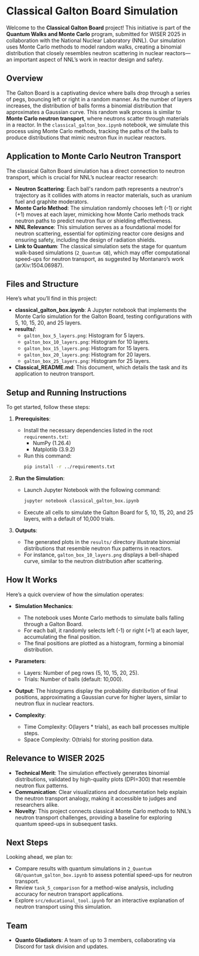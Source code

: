 # Classical Galton Board Simulation

Welcome to the **Classical Galton Board** project! This initiative is part of the **Quantum Walks and Monte Carlo** program, submitted for WISER 2025 in collaboration with the National Nuclear Laboratory (NNL). Our simulation uses Monte Carlo methods to model random walks, creating a binomial distribution that closely resembles neutron scattering in nuclear reactors—an important aspect of NNL’s work in reactor design and safety.

## Overview

The Galton Board is a captivating device where balls drop through a series of pegs, bouncing left or right in a random manner. As the number of layers increases, the distribution of balls forms a binomial distribution that approximates a Gaussian curve. This random walk process is similar to **Monte Carlo neutron transport**, where neutrons scatter through materials in a reactor. In the `classical_galton_box.ipynb` notebook, we simulate this process using Monte Carlo methods, tracking the paths of the balls to produce distributions that mimic neutron flux in nuclear reactors.


## Application to Monte Carlo Neutron Transport

The classical Galton Board simulation has a direct connection to neutron transport, which is crucial for NNL’s nuclear reactor research:

- **Neutron Scattering**: Each ball's random path represents a neutron's trajectory as it collides with atoms in reactor materials, such as uranium fuel and graphite moderators.
- **Monte Carlo Method**: The simulation randomly chooses left (-1) or right (+1) moves at each layer, mimicking how Monte Carlo methods track neutron paths to predict neutron flux or shielding effectiveness.
- **NNL Relevance**: This simulation serves as a foundational model for neutron scattering, essential for optimizing reactor core designs and ensuring safety, including the design of radiation shields.
- **Link to Quantum**: The classical simulation sets the stage for quantum walk-based simulations (`2_Quantum GB`), which may offer computational speed-ups for neutron transport, as suggested by Montanaro’s work (arXiv:1504.06987).

## Files and Structure

Here’s what you’ll find in this project:

- **classical_galton_box.ipynb**: A Jupyter notebook that implements the Monte Carlo simulation for the Galton Board, testing configurations with 5, 10, 15, 20, and 25 layers.
- **results/**:
  - `galton_box_5_layers.png`: Histogram for 5 layers.
  - `galton_box_10_layers.png`: Histogram for 10 layers.
  - `galton_box_15_layers.png`: Histogram for 15 layers.
  - `galton_box_20_layers.png`: Histogram for 20 layers.
  - `galton_box_25_layers.png`: Histogram for 25 layers.
- **Classical_README.md**: This document, which details the task and its application to neutron transport.

## Setup and Running Instructions

To get started, follow these steps:

1. **Prerequisites**:
   - Install the necessary dependencies listed in the root `requirements.txt`:
     - NumPy (1.26.4)
     - Matplotlib (3.9.2)
   - Run this command:
     ```bash
     pip install -r ../requirements.txt
     ```

2. **Run the Simulation**:
   - Launch Jupyter Notebook with the following command:
     ```bash
     jupyter notebook classical_galton_box.ipynb
     ```
   - Execute all cells to simulate the Galton Board for 5, 10, 15, 20, and 25 layers, with a default of 10,000 trials.

3. **Outputs**:
   - The generated plots in the `results/` directory illustrate binomial distributions that resemble neutron flux patterns in reactors.
   - For instance, `galton_box_10_layers.png` displays a bell-shaped curve, similar to the neutron distribution after scattering.

## How It Works

Here’s a quick overview of how the simulation operates:

- **Simulation Mechanics**:
  - The notebook uses Monte Carlo methods to simulate balls falling through a Galton Board.
  - For each ball, it randomly selects left (-1) or right (+1) at each layer, accumulating the final position.
  - The final positions are plotted as a histogram, forming a binomial distribution.

- **Parameters**:
  - Layers: Number of peg rows (5, 10, 15, 20, 25).
  - Trials: Number of balls (default: 10,000).

- **Output**: The histograms display the probability distribution of final positions, approximating a Gaussian curve for higher layers, similar to neutron flux in nuclear reactors.

- **Complexity**:
  - Time Complexity: O(layers * trials), as each ball processes multiple steps.
  - Space Complexity: O(trials) for storing position data.

## Relevance to WISER 2025

- **Technical Merit**: The simulation effectively generates binomial distributions, validated by high-quality plots (DPI=300) that resemble neutron flux patterns.
- **Communication**: Clear visualizations and documentation help explain the neutron transport analogy, making it accessible to judges and researchers alike.
- **Novelty**: This project connects classical Monte Carlo methods to NNL’s neutron transport challenges, providing a baseline for exploring quantum speed-ups in subsequent tasks.

## Next Steps

Looking ahead, we plan to:

- Compare results with quantum simulations in `2_Quantum GB/quantum_galton_box.ipynb` to assess potential speed-ups for neutron transport.
- Review `task_5_comparison` for a method-wise analysis, including accuracy for neutron transport applications.
- Explore `src/educational_tool.ipynb` for an interactive explanation of neutron transport using this simulation.

## Team

- **Quanto Gladiators**: A team of up to 3 members, collaborating via Discord for task division and updates.

